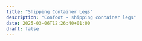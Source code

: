 ```yaml
---
title: "Shipping Container Legs"
description: "Confoot - shipping container legs"
date: 2025-03-06T12:26:40+01:00
draft: false
---
```

